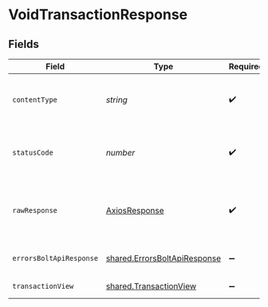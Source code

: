 # VoidTransactionResponse


## Fields

| Field                                                                               | Type                                                                                | Required                                                                            | Description                                                                         |
| ----------------------------------------------------------------------------------- | ----------------------------------------------------------------------------------- | ----------------------------------------------------------------------------------- | ----------------------------------------------------------------------------------- |
| `contentType`                                                                       | *string*                                                                            | :heavy_check_mark:                                                                  | HTTP response content type for this operation                                       |
| `statusCode`                                                                        | *number*                                                                            | :heavy_check_mark:                                                                  | HTTP response status code for this operation                                        |
| `rawResponse`                                                                       | [AxiosResponse](https://axios-http.com/docs/res_schema)                             | :heavy_check_mark:                                                                  | Raw HTTP response; suitable for custom response parsing                             |
| `errorsBoltApiResponse`                                                             | [shared.ErrorsBoltApiResponse](../../../sdk/models/shared/errorsboltapiresponse.md) | :heavy_minus_sign:                                                                  | Generic Error Schema                                                                |
| `transactionView`                                                                   | [shared.TransactionView](../../../sdk/models/shared/transactionview.md)             | :heavy_minus_sign:                                                                  | Void Successful                                                                     |